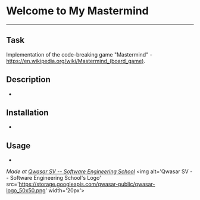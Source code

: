 # Welcome to My Mastermind
***

## Task
Implementation of the code-breaking game "Mastermind" - https://en.wikipedia.org/wiki/Mastermind_(board_game).

## Description
-

## Installation
-

## Usage
-

<span><i>Made at <a href='https://qwasar.io'>Qwasar SV -- Software Engineering School</a></i></span>
<span><img alt='Qwasar SV -- Software Engineering School's Logo' src='https://storage.googleapis.com/qwasar-public/qwasar-logo_50x50.png' width='20px'></span>